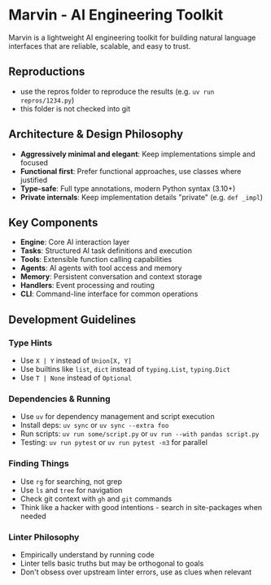 # Marvin - AI Engineering Toolkit

Marvin is a lightweight AI engineering toolkit for building natural language interfaces that are reliable, scalable, and easy to trust.

## Reproductions
- use the repros folder to reproduce the results (e.g. `uv run repros/1234.py`)
- this folder is not checked into git

## Architecture & Design Philosophy

- **Aggressively minimal and elegant**: Keep implementations simple and focused
- **Functional first**: Prefer functional approaches, use classes where justified  
- **Type-safe**: Full type annotations, modern Python syntax (3.10+)
- **Private internals**: Keep implementation details "private" (e.g. `def _impl`)

## Key Components

- **Engine**: Core AI interaction layer
- **Tasks**: Structured AI task definitions and execution
- **Tools**: Extensible function calling capabilities
- **Agents**: AI agents with tool access and memory
- **Memory**: Persistent conversation and context storage
- **Handlers**: Event processing and routing
- **CLI**: Command-line interface for common operations

## Development Guidelines

### Type Hints
- Use `X | Y` instead of `Union[X, Y]`
- Use builtins like `list`, `dict` instead of `typing.List`, `typing.Dict`
- Use `T | None` instead of `Optional`

### Dependencies & Running
- Use `uv` for dependency management and script execution
- Install deps: `uv sync` or `uv sync --extra foo`
- Run scripts: `uv run some/script.py` or `uv run --with pandas script.py`
- Testing: `uv run pytest` or `uv run pytest -n3` for parallel

### Finding Things
- Use `rg` for searching, not grep
- Use `ls` and `tree` for navigation
- Check git context with `gh` and `git` commands
- Think like a hacker with good intentions - search in site-packages when needed

### Linter Philosophy
- Empirically understand by running code
- Linter tells basic truths but may be orthogonal to goals
- Don't obsess over upstream linter errors, use as clues when relevant 